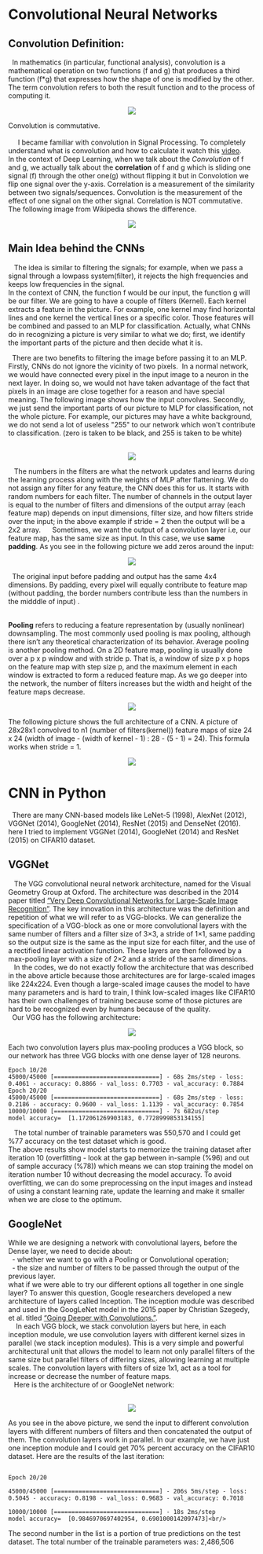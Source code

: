 # Convolutional Neural Networks
 ## Convolution Definition:
 &nbsp;&nbsp;In mathematics (in particular, functional analysis), convolution is a mathematical operation on two functions (f and g) that produces a third function (f*g) that expresses how the shape of one is modified by the other. The term convolution refers to both the result function and to the process of computing it.<br/>
 
 <p align="center"><img src = "images/ConvFormula.jpg"><br/>

Convolution is commutative.<br/> 
 <br/>
  &nbsp;&nbsp; I became familiar with convolution in Signal Processing. To completely understand what is convolution and how to calculate it watch this [video](https://www.youtube.com/watch?v=LIs0h34iFN8&list=PLJ-OcUCIty7evBmHvYRv66RcuziszpSFB&index=11). <br/>
In the context of Deep Learning, when we talk about the *Convolution* of f and g, we actually talk about the **correlation** of f and g which is sliding one signal (f) through the other one(g) without flipping it but in Convolotion we flip one signal over the y-axis. Correlation is a measurement of the similarity between two signals/sequences. Convolution is the measurement of the effect of one signal on the other signal. Correlation is NOT commutative. The following image from Wikipedia shows the difference.
 <p align="center"><img src = "images/ConVsCor.png"><br/>
 
 ## Main Idea behind the CNNs
 &nbsp;&nbsp; The idea is similar to filtering the signals; for example, when we pass a signal through a lowpass system(filter), it rejects the high frequencies and keeps low frequencies in the signal. <br/>
   In the context of CNN, the function f would be our input, the function g will be our filter. We are going to have a couple of filters (Kernel). Each kernel extracts a feature in the picture. For example, one kernel may find horizontal lines and one kernel the vertical lines or a specific color. Those features will be combined and passed to an MLP for classification. Actually, what CNNs do in recognizing a picture is very similar to what we do; first, we identify the important parts of the picture and then decide what it is. <br/>
   
   
 &nbsp;&nbsp;There are two benefits to filtering the image before passing it to an MLP. Firstly, CNNs do not ignore the vicinity of two pixels.  In a normal network, we would have connected every pixel in the input image to a neuron in the next layer. In doing so, we would not have taken advantage of the fact that pixels in an image are close together for a reason and have special meaning. The following image shows how the input convolves. Secondly, we just send the important parts of our picture to MLP for classification, not the whole picture. For example, our pictures may have a white background, we do not send a lot of useless "255" to our network which won't contribute to classification. (zero is taken to be black, and 255 is taken to be white) <br/>
 <p align="center"><img src = "images/ConvLayer.webp"><br/>
  
&nbsp;&nbsp; The numbers in the filters are what the network updates and learns during the learning process along with the weights of MLP after flattening. We do not assign any filter for any feature, the CNN does this for us. It starts with random numbers for each filter. The number of channels in the output layer is equal to the number of filters and dimensions of the output array (each feature map) depends on input dimensions, filter size, and how filters stride over the input; in the above example if stride = 2 then the output will be a 2x2 array. 
  
&nbsp;&nbsp; Sometimes, we want the output of a convolution layer i.e, our feature map, has the same size as input. In this case, we use **same padding**. As you see in the following picture we add zeros around the input: <br/>
<p align="center"><img src = "images/pad-same.png"><br/>
 
 
 &nbsp;&nbsp;The original input before padding and output has the same 4x4 dimensions. By padding, every pixel will equally contribute to feature map (without padding, the border numbers contribute less than the numbers in the midddle of input) .<br/>
<br/>

 
**Pooling** refers to reducing a feature representation by (usually nonlinear) downsampling. The most commonly used pooling is max pooling, although there
isn’t any theoretical characterization of its behavior. Average pooling is another pooling method.
On a 2D feature map, pooling is usually done over a p x p window and with stride p. That is, a window of size p x p hops on the feature map with step size p, and the maximum element in each window is extracted to form a reduced feature map. As we go deeper into the network, the number of filters increases but the width and height of the feature maps decrease.
 
 <p align="center"><img src = "images/MaxPooling.jpg"><br/>
 
 The following picture shows the full architecture of a CNN. A picture of 28x28x1 convolved to n1 (number of filters(kernel)) feature maps of size 24 x 24 (width of image - (width of kernel - 1) : 28 - (5 - 1) = 24). This formula works when stride = 1. 
  
 <p align="center"><img src = "images/FullCNN.jpeg"><br/>  
  
  
    
# CNN in Python
&nbsp;&nbsp;There are many CNN-based models like LeNet-5 (1998), AlexNet (2012), VGGNet (2014), GoogleNet (2014), ResNet (2015) and DenseNet (2016). here I tried to implement VGGNet (2014), GoogleNet (2014) and ResNet (2015) on CIFAR10 dataset.<br/>
  
## VGGNet
  
&nbsp;&nbsp; The VGG convolutional neural network architecture, named for the Visual Geometry Group at Oxford. The architecture was described in the 2014 paper titled [“Very Deep Convolutional Networks for Large-Scale Image Recognition”](https://arxiv.org/abs/1409.1556). The key innovation in this architecture was the definition and repetition of what we will refer to as VGG-blocks. We can generalize the specification of a VGG-block as one or more convolutional layers with the same number of filters and a filter size of 3×3, a stride of 1×1, same padding so the output size is the same as the input size for each filter, and the use of a rectified linear activation function. These layers are then followed by a max-pooling layer with a size of 2×2 and a stride of the same dimensions.<br/>
&nbsp;&nbsp; In the codes, we do not exactly follow the architecture that was described in the above article because those architectures are for large-scaled images like 224x224. Even though a large-scaled image causes the model to have many parameters and is hard to train, I think low-scaled images like CIFAR10 has their own challenges of training because some of those pictures are hard to be recognized even by humans because of the quality. <br/>
  Our VGG has the following architecture:<br/>
 <p align="center"><img src = "images/VGG.png"><br/> 
  
  
Each two convolution layers plus max-pooling produces a VGG block, so our network has three VGG blocks with one dense layer of 128 neurons.
  ```
  Epoch 10/20
45000/45000 [==============================] - 68s 2ms/step - loss: 0.4061 - accuracy: 0.8866 - val_loss: 0.7703 - val_accuracy: 0.7884
Epoch 20/20
45000/45000 [==============================] - 68s 2ms/step - loss: 0.2186 - accuracy: 0.9600 - val_loss: 1.1139 - val_accuracy: 0.7854
10000/10000 [==============================] - 7s 682us/step
model accuracy=  [1.172061269903183, 0.7728999853134155]
```
&nbsp;&nbsp; The total number of trainable parameters was 550,570 and I could get %77 accuracy on the test dataset which is good.<br/>
The above results show model starts to memorize the training dataset after iteration 10 (overfitting - look at the gap between in-sample (%96) and out of sample accuracy (%78)) which means we can stop training the model on iteration number 10 without decreasing the model accuracy. To avoid overfitting, we can do some preprocessing on the input images and instead of using a constant learning rate, update the learning and make it smaller when we are close to the optimum. 
 ## GoogleNet
While we are designing a network with convolutional layers, before the Dense layer, we need to decide about:<br/>
  - whether we want to go with a Pooling or Convolutional operation;<br/>
  - the size and number of filters to be passed through the output of the previous layer.<br/>
what if we were able to try our different options all together in one single layer? To answer this question, Google researchers developed a new architecture of layers called Inception. The inception module was described and used in the GoogLeNet model in the 2015 paper by Christian Szegedy, et al. titled [“Going Deeper with Convolutions.”](https://www.cv-foundation.org/openaccess/content_cvpr_2015/html/Szegedy_Going_Deeper_With_2015_CVPR_paper.html). <br/> 
 &nbsp;&nbsp; In each VGG block, we stack convolution layers but here, in each inception module, we use convolution layers with different kernel sizes in parallel (we stack inception modules). This is a very simple and powerful architectural unit that allows the model to learn not only parallel filters of the same size but parallel filters of differing sizes, allowing learning at multiple scales. The convolution layers with filters of size 1x1, act as a tool for increase or decrease the number of feature maps.<br/>
&nbsp;&nbsp; Here is the architecture of or GoogleNet network: <br/>
  <p align="center"><img src = "images/GoogelNet.png"><br/> 
   
   As you see in the above picture, we send the input to different convolution layers with different numbers of filters and then concatenated the output of them. The
   convolution layers work in parallel. In our example, we have just one inception module and I could get 70% percent accuracy on the CIFAR10 dataset. Here are the
   results of the last iteration: <br/>
 
```
   
Epoch 20/20

45000/45000 [==============================] - 206s 5ms/step - loss: 0.5045 - accuracy: 0.8198 - val_loss: 0.9683 - val_accuracy: 0.7018

10000/10000 [==============================] - 18s 2ms/step
model accuracy=  [0.9846970697402954, 0.6901000142097473]<br/>

```
   
The second number in the list is a portion of true predictions on the test dataset.
The total number of the trainable parameters was: 2,486,506

   
 
 
 
  
  
  
  
  
    
    
